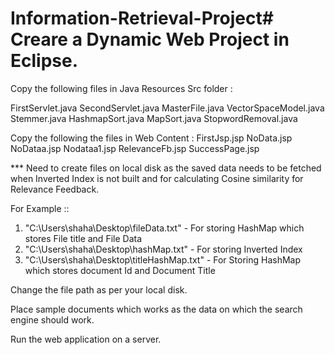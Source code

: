 # Information-Retrieval-Project# Creare a Dynamic Web Project in Eclipse.

Copy the following files in Java Resources Src folder :

FirstServlet.java
SecondServlet.java
MasterFile.java
VectorSpaceModel.java
Stemmer.java
HashmapSort.java
MapSort.java
StopwordRemoval.java

Copy the following the files in Web Content :
FirstJsp.jsp
NoData.jsp
NoDataa.jsp
Nodataa1.jsp
RelevanceFb.jsp
SuccessPage.jsp

*** Need to create files on local disk as the saved data needs to be fetched when Inverted Index is not built and for calculating Cosine similarity for 
Relevance Feedback.

For Example :: 
1) "C:\\Users\\shaha\\Desktop\\fileData.txt"     - For storing HashMap which stores File title and File Data
2) "C:\\Users\\shaha\\Desktop\\hashMap.txt"      - For storing Inverted Index
3) "C:\\Users\\shaha\\Desktop\\titleHashMap.txt" - For Storing HashMap which stores document Id and Document Title

Change the file path as per your local disk.


Place sample documents which works as the data on which the search engine should work.


Run the web application on a server.
